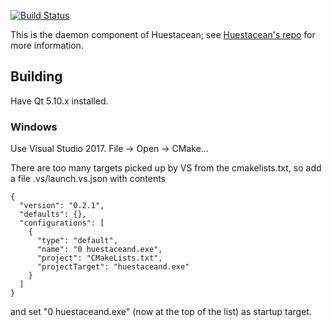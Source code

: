 [![Build Status](https://travis-ci.org/BradyBrenot/huestaceand.svg?branch=master)](https://travis-ci.org/BradyBrenot/huestaceand)

This is the daemon component of Huestacean; see [Huestacean's repo](https://github.com/BradyBrenot/huestacean) for more information.

## Building

Have Qt 5.10.x installed.

### Windows

Use Visual Studio 2017. File -> Open -> CMake...

There are too many targets picked up by VS from the cmakelists.txt, so add a file .vs/launch.vs.json with contents

```
{
  "version": "0.2.1",
  "defaults": {},
  "configurations": [
    {
      "type": "default",
      "name": "0 huestaceand.exe",
      "project": "CMakeLists.txt",
      "projectTarget": "huestaceand.exe"
    }
  ]
}
```

and set "0 huestaceand.exe" (now at the top of the list) as startup target.